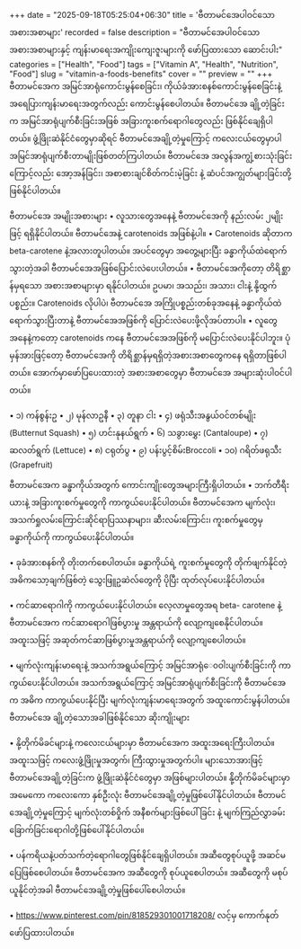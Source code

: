 +++
date = "2025-09-18T05:25:04+06:30"
title = 'ဗီတာမင်အေပါဝင်သော အစားအစာများ'
recorded = false
description = "ဗီတာမင်အေပါဝင်သော အစားအစာများနှင့် ကျန်းမာရေးအကျိုးကျေးဇူးများကို ဖော်ပြထားသော ဆောင်းပါး"
categories = ["Health", "Food"]
tags = ["Vitamin A", "Health", "Nutrition", "Food"]
slug = "vitamin-a-foods-benefits"
cover = ""
preview = ""
+++
ဗီတာမင်အေက အမြင်အာရုံကောင်းမွန်စေခြင်း၊ ကိုယ်ခံအားစနစ်ကောင်းမွန်စေခြင်းနဲ့ အရေပြားကျန်းမာရေးအတွက်လည်း ကောင်းမွန်စေပါတယ်။ ဗီတာမင်အေ ချို့တဲ့ခြင်းက အမြင်အာရုံပျက်စီးခြင်းအဖြစ် အခြားကူးစက်ရောဂါတွေလည်း ဖြစ်နိုင်ချေရှိပါတယ်။ ဖွံ့ဖြိုးဆဲနိုင်ငံတွေမှာဆိုရင် ဗီတာမင်အေချို့တဲ့မှုကြောင့် ကလေးငယ်တွေမှာပါ အမြင်အာရုံပျက်စီးတာမျိုးဖြစ်တတ်ကြပါတယ်။ ဗီတာမင်အေ အလွန်အကျွံ့စားသုံးခြင်းကြောင့်လည်း အော့အန်ခြင်း၊ အစာစားချင်စိတ်ကင်းမဲ့ခြင်း နဲ့ ဆံပင်အကျွတ်များခြင်းတို့ ဖြစ်နိုင်ပါတယ်။

ဗီတာမင်အေ အမျိုးအစားများ
• လူသားတွေအနေနဲ့ ဗီတာမင်အေကို နည်းလမ်း ၂မျိုးဖြင့် ရရှိနိုင်ပါတယ်။ ဗီတာမင်အေနဲ့ carotenoids အဖြစ်နဲ့ပါ။
• Carotenoids ဆိုတာက beta-carotene နဲ့အလားတူပါတယ်။ အပင်တွေမှာ အတွေ့များပြီး ခန္ဓာကိုယ်ထဲရောက်သွားတဲ့အခါ ဗီတာမင်အေအဖြစ်ပြောင်းလဲပေးပါတယ်။
• ဗီတာမင်အေကိုတော့ တိရိစ္ဆာန်မှရသော အစားအစာများမှာ ရနိုင်ပါတယ်။ ဥပမာ၊ အသည်း၊ အသား၊ ငါးနဲ့ နို့ထွက်ပစ္စည်း။ Carotenoids လိုပါပဲ၊ ဗီတာမင်အေ အကြိုပစ္စည်းတစ်ခုအနေနဲ့ ခန္ဓာကိုယ်ထဲရောက်သွားပြီးတာနဲ့ ဗီတာမင်အေအဖြစ်ကို ပြောင်းလဲပေးဖို့လိုအပ်တာပါ။
• လူတွေအနေနဲ့ကတော့ carotenoids ကနေ ဗီတာမင်အေအဖြစ်ကို မပြောင်းလဲပေးနိုင်ပါဘူး။ ပုံမှန်အားဖြင့်တော့ ဗီတာမင်အေကို တိရိစ္ဆာန်မှရရှိတဲ့အစားအစာတွေကနေ ရရှိတာဖြစ်ပါတယ်။ အောက်မှာဖော်ပြပေးထားတဲ့ အစားအစာတွေမှာ ဗီတာမင်အေ အများဆုံးပါဝင်ပါတယ်။

• ၁) ကန်စွန်းဥ
• ၂) မုန်လာဥနီ
• ၃) တူနာ ငါး
• ၄) ဖရုံသီးအနွယ်ဝင်တစ်မျိုး (Butternut Squash)
• ၅) ဟင်းနုနယ်ရွက်
• ၆) သခွားမွှေး (Cantaloupe)
• ၇) ဆလတ်ရွက် (Lettuce)
• ၈) ငရုတ်ပွ
• ၉) ပန်းပွင့်စိမ်းBroccoli
• ၁၀) ဂရိတ်ဖရုသီး (Grapefruit)

ဗီတာမင်အေက ခန္ဓာကိုယ်အတွက် ကောင်းကျိုးတွေအများကြီးရှိပါတယ်။
• ဘက်တီရီးယားနဲ့ အခြားကူးစက်မှုတွေကို ကာကွယ်ပေးနိုင်ပါတယ်။ ဗီတာမင်အေက မျက်လုံး၊ အသက်ရှုလမ်းကြောင်းဆိုင်ရာပြဿနာများ၊ ဆီးလမ်းကြောင်း၊ ကူးစက်မှုတွေမှ ခန္ဓာကိုယ်ကို ကာကွယ်ပေးနိုင်ပါတယ်။

• ခုခံအားစနစ်ကို တိုးတက်စေပါတယ်။ ခန္ဓာကိုယ်ရဲ့ ကူးစက်မှုတွေကို တိုက်ဖျက်နိုင်တဲ့ အဓိကသော့ချက်ဖြစ်တဲ့ သွေးဖြူဥဆဲလ်တွေကို ပိုပြီး ထုတ်လုပ်ပေးနိုင်ပါတယ်။

• ကင်ဆာရောဂါကို ကာကွယ်ပေးနိုင်ပါတယ်။ လေ့လာမှုတွေအရ beta- carotene နဲ့ ဗီတာမင်အေက ကင်ဆာရောဂါဖြစ်ပွားမှု အန္တရာယ်ကို လျော့ကျစေနိုင်ပါတယ်။ အထူးသဖြင့် အဆုတ်ကင်ဆာဖြစ်ပွားမှုအန္တရာယ်ကို လျော့ကျစေပါတယ်။

• မျက်လုံးကျန်းမာရေးနဲ့ အသက်အရွယ်ကြောင့် အမြင်အာရုံေ၀ဝါးပျက်စီးခြင်းကို ကာကွယ်ပေးနိုင်ပါတယ်။ အသက်အရွယ်ကြောင့် အမြင်အာရုံပျက်စီးခြင်းကို ဗီတာမင်အေက အဓိက ကာကွယ်ပေးနိုင်ပြီး မျက်လုံးကျန်းမာရေးအတွက် အထူးကောင်းမွန်ပါတယ်။
ဗီတာမင်အေ ချို့တဲ့သောအခါဖြစ်နိုင်သော ဆိုးကျိုးများ

• နို့တိုက်မိခင်များနဲ့ ကလေးငယ်များမှာ ဗီတာမင်အေက အထူးအရေးကြီးပါတယ်။ အထူးသဖြင့် ကလေးဖွံ့ဖြိုးမှုအတွက်၊ ကြီးထွားမှုအတွက်ပါ။ များသောအားဖြင့် ဗီတာမင်အေချို့တဲ့ခြင်းက ဖွံ့ဖြိုးဆဲနိုင်ငံတွေမှာ အဖြစ်များပါတယ်။ နို့်တိုက်မိခင်များမှာ အမေကော ကလေးကော နှစ်ဦးလုံး ဗီတာမင်အေချို့တဲ့မှုဖြစ်ပေါ်နိုင်ပါတယ်။ ဗီတာမင်အေချို့တဲ့မှုကြောင့် မျက်လုံးတစ်ဝှိုက် အနီစက်များဖြစ်ပေါ်ခြင်း နဲ့ မျက်ကြည်လွှာခမ်းခြောက်ခြင်းရောဂါတို့ဖြစ်ပေါ်နိုင်ပါတယ်။

• ပန်ကရိယနဲ့ပတ်သက်တဲ့ရောဂါတွေဖြစ်နိုင်ချေရှိပါတယ်။ အဆီတွေစုပ်ယူဖို့ အဆင်မပြေဖြစ်စေပါတယ်။ ဗီတာမင်အေက အဆီတွေကို စုပ်ယူစေပါတယ်။ အဆီတွေကို မစုပ်ယူနိုင်တဲ့အခါ ဗီတာမင်အေချို့တဲ့မှုဖြစ်ပေါ်စေပါတယ်။

• https://www.pinterest.com/pin/818529301001718208/ လင့်မှ ကောက်နုတ်ဖော်ပြထားပါတယ်။ 